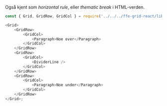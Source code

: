Også kjent som _horizontal rule_, eller _thematic break_ i HTML-verden.

```js
const { Grid, GridRow, GridCol } = require('../../../ffe-grid-react/lib');

<Grid>
    <GridRow>
        <GridCol>
            <Paragraph>Noe over</Paragraph>
        </GridCol>
    </GridRow>
    <GridRow>
        <GridCol>
            <DividerLine />
        </GridCol>
    </GridRow>
    <GridRow>
        <GridCol>
            <Paragraph>Noe under</Paragraph>
        </GridCol>
    </GridRow>
</Grid>;
```
